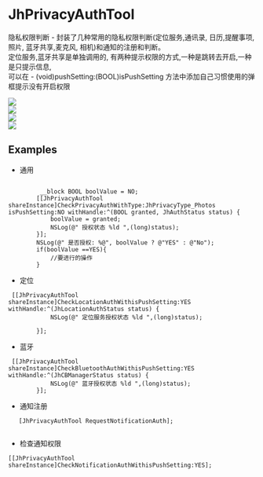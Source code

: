 # JhPrivacyAuthTool
隐私权限判断 - 封装了几种常用的隐私权限判断(定位服务,通讯录, 日历,提醒事项, 照片, 蓝牙共享,麦克风, 相机)和通知的注册和判断。<br> 
定位服务,蓝牙共享是单独调用的,  有两种提示权限的方式,一种是跳转去开启,一种是只提示信息,<br> 
可以在 - (void)pushSetting:(BOOL)isPushSetting 方法中添加自己习惯使用的弹框提示没有开启权限

![](https://raw.githubusercontent.com/iotjin/JhPrivacyAuthTool/master/JhPrivacyAuthTool/screenshots/0.png)  <br> 
![](https://raw.githubusercontent.com/iotjin/JhPrivacyAuthTool/master/JhPrivacyAuthTool/screenshots/1.png)  <br> 
![](https://raw.githubusercontent.com/iotjin/JhPrivacyAuthTool/master/JhPrivacyAuthTool/screenshots/2.png)  <br> 
![](https://raw.githubusercontent.com/iotjin/JhPrivacyAuthTool/master/JhPrivacyAuthTool/screenshots/3.png)  

## Examples


* 通用
```

         __block BOOL boolValue = NO;
        [[JhPrivacyAuthTool shareInstance]CheckPrivacyAuthWithType:JhPrivacyType_Photos isPushSetting:NO withHandle:^(BOOL granted, JhAuthStatus status) {
            boolValue = granted;
            NSLog(@" 授权状态 %ld ",(long)status);
        }];
        NSLog(@" 是否授权: %@", boolValue ? @"YES" : @"No");
        if(boolValue ==YES){
            //要进行的操作
        }

```
* 定位
```
 [[JhPrivacyAuthTool shareInstance]CheckLocationAuthWithisPushSetting:YES withHandle:^(JhLocationAuthStatus status) {
            NSLog(@" 定位服务授权状态 %ld ",(long)status);
            
        }];
```
* 蓝牙
```
 [[JhPrivacyAuthTool shareInstance]CheckBluetoothAuthWithisPushSetting:YES withHandle:^(JhCBManagerStatus status) {
            NSLog(@" 蓝牙授权状态 %ld ",(long)status);
        }];
```



* 通知注册
```
   [JhPrivacyAuthTool RequestNotificationAuth];
   
```

* 检查通知权限
```
[[JhPrivacyAuthTool shareInstance]CheckNotificationAuthWithisPushSetting:YES];

```

